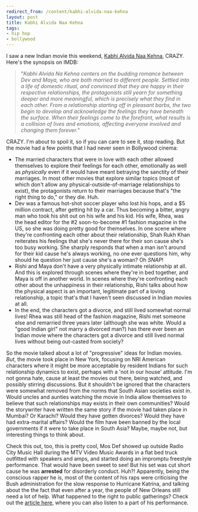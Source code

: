 ```yaml
---
redirect_from: /content/kabhi-alvida-naa-kehna
layout: post
title: Kabhi Alvida Naa Kehna
tags:
- hip hop
- bollywood
---
```

I saw a new Indian movie this weekend, [Kabhi Alvida Naa Kehna](http://www.imdb.com/title/tt0449999/), CRAZY. Here's the synopsis on IMDB:

> 
> "_Kabhi Alvida Na Kehna centers on the budding romance between Dev and Maya, who are both married to different people. Settled into a life of domestic ritual, and convinced that they are happy in their respective relationships, the protagonists still yearn for something deeper and more meaningful, which is precisely what they find in each other. From a relationship starting off in pleasant barbs, the two begin to develop and acknowledge the feelings they have beneath the surface. When their feelings come to the forefront, what results is a collision of lives and emotions, affecting everyone involved and changing them forever._"
> 

CRAZY. I'm about to spoil it, so if you can care to see it, stop reading. But the movie had a few points that I had never seen in Bollywood cinema:


* The married characters that were in love with each other allowed themselves to explore their feelings for each other, emotionally as well as _physically_ even if it would have meant betraying the sanctity of their marriages. In most other movies that explore similar topics (most of which don't allow any physical-outside-of-marriage relationships to exist), the protagonists return to their marriages because that's "the right thing to do," or they die. Huh.
* Dev was a famous hot-shot soccer player who lost his hops, and a $5 million contract, after getting hit by a car. Thus becoming a bitter, angry man who took his shit out on his wife and his kid. His wife, Rhea, was the head editor for the #2 soon-to-become #1 fashion magazine in the US, so she was doing pretty good for themselves. In one scene where they're confronting each other about their relationship, Shah Rukh Khan reiterates his feelings that she's never there for their son cause she's too busy working. She sharply responds that when a man isn't around for their kid cause he's always working, no one ever questions him, why should he question her just cause she's a woman? Oh _SNAP_!
* Rishi and Maya don't have a very physically intimate relationship at all. And this is explored through scenes where they're in bed together, and Maya is off in another world. In scenes where they're confronting each other about the unhappiness in their relationship, Rishi talks about how the physical aspect is an important, legitimate part of a loving relationship, a topic that's that I haven't seen discussed in Indian movies at all.
* In the end, the characters got a divorce, and still lived somewhat normal lives! Rhea was still head of the fashion magazine, Rishi met someone else and remarried three years later (although she was white. Would a "good Indian girl" not marry a divorced man?) has there ever been an Indian movie where the characters got a divorce and still lived normal lives without being out-casted from society?


So the movie talked about a lot of "progressive" ideas for Indian movies. _But_, the movie took place in New York, focusing on NRI American characters where it might be more acceptable by resident Indians for such relationship dynamics to exist, perhaps with a 'not in our house' attitude. I'm not gonna hate, cause at least the movies out there, being watched, and possibly stirring discussions. But it shouldn't be ignored that the characters were somewhat removed from the norms that South Asian societies exist in. Would uncles and aunties watching the movie in India allow themselves to believe that such relationships may exists in their own communities? Would the storywriter have written the same story if the movie had taken place in Mumbai? Or Karachi? Would they have gotten divorces? Would they have had extra-marital affairs? Would the film have been banned by the local governments if it were to take place in South Asia? Maybe, maybe not, but interesting things to think about.

Check this out, too, this is pretty cool, Mos Def showed up outside Radio City Music Hall during the MTV Video Music Awards in a flat bed truck outfitted with speakers and amps, and started doing an impromptu freestyle performance. That would have been sweet to see! But his set was cut short cause he was **arrested** for disorderly conduct. Huh?! Apparently, being the conscious rapper he is, most of the content of his raps were criticising the Bush administration for the slow response to Hurricane Katrina, and talking about the the fact that even after a year, the people of New Orleans still need a lot of help. What happened to the right to public gatherings? Check out the [article here](http://revcom.us/a/062/mosdef-en.html), where you can also listen to a part of his performance.

